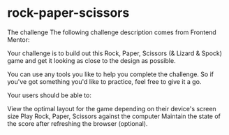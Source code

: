 # rock-paper-scissors

The challenge
The following challenge description comes from Frontend Mentor:

Your challenge is to build out this Rock, Paper, Scissors (& Lizard & Spock) game and get it looking as close to the design as possible.

You can use any tools you like to help you complete the challenge. So if you've got something you'd like to practice, feel free to give it a go.

Your users should be able to:

View the optimal layout for the game depending on their device's screen size Play Rock, Paper, Scissors against the computer Maintain the state of the score after refreshing the browser (optional).

